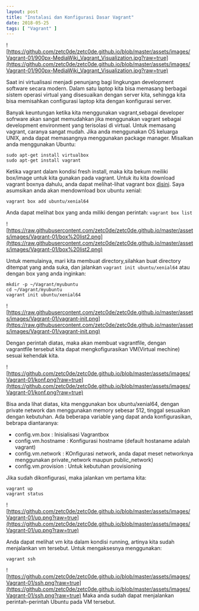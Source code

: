```yaml
---
layout: post
title: "Instalasi dan Konfigurasi Dasar Vagrant" 
date: 2018-05-25 
tags: [ "Vagrant" ]
---
```


![https://github.com/zetc0de/zetc0de.github.io/blob/master/assets/images/Vagrant-01/900px-MediaWiki_Vagrant_Visualization.jpg?raw=true](https://github.com/zetc0de/zetc0de.github.io/blob/master/assets/images/Vagrant-01/900px-MediaWiki_Vagrant_Visualization.jpg?raw=true)

Saat ini virtualisasi menjadi penunjang bagi lingkungan development software secara modern. Dalam satu laptop kita bisa memasang berbagai sistem operasi virtual yang disesuaikan dengan server kita, sehingga kita bisa memisahkan configurasi laptop kita dengan konfigurasi server. 

Banyak keuntungan ketika kita menggunakan vagrant,sebagai developer sofrware akan sangat memudahkan jika menggunakan vagrant sebagai development environment yang terisolasi di virtual. Untuk memasang vagrant, caranya sangat mudah. Jika anda menggunakan OS keluarga UNIX, anda dapat memasangnya menggunakan package manager. Misalkan anda menggunakan Ubuntu:
```
sudo apt-get install virtualbox
sudo apt-get install vagrant
```

Ketika vagrant dalam kondisi fresh install, maka kita bekum meiliki box/image untuk kita gunakan pada vagrant. Untuk itu kita download vagrant boxnya dahulu, anda dapat melihat-lihat vagrant box [disini](https://app.vagrantup.com/boxes/search). Saya asumsikan anda akan mendownload box ubuntu xenial:
```
vagrant box add ubuntu/xenial64
```
Anda dapat melihat box yang anda miliki dengan perintah:
`vagrant box list`

![https://raw.githubusercontent.com/zetc0de/zetc0de.github.io/master/assets/images/Vagrant-01/box%20list2.png](https://raw.githubusercontent.com/zetc0de/zetc0de.github.io/master/assets/images/Vagrant-01/box%20list2.png)

Untuk memulainya, mari kita membuat directory,silahkan buat directory ditempat yang anda suka, dan jalankan `vagrant init ubuntu/xenial64` atau dengan box yang anda inginkan:
```
mkdir -p ~/Vagrant/myubuntu
cd ~/Vagrant/myubuntu
vagrant init ubuntu/xenial64
```
![https://raw.githubusercontent.com/zetc0de/zetc0de.github.io/master/assets/images/Vagrant-01/vagrant-init.png](https://raw.githubusercontent.com/zetc0de/zetc0de.github.io/master/assets/images/Vagrant-01/vagrant-init.png)

Dengan perintah diatas, maka akan membuat vagrantfile, dengan vagrantfile tersebut kita dapat mengkofigurasikan VM(Virtual mechine) sesuai kehendak kita. 

![https://github.com/zetc0de/zetc0de.github.io/blob/master/assets/images/Vagrant-01/konf.png?raw=true](https://github.com/zetc0de/zetc0de.github.io/blob/master/assets/images/Vagrant-01/konf.png?raw=true)

Bisa anda lihat diatas, kita menggunakan box ubuntu/xenial64, dengan private network dan menggunakan memory sebesar 512, tinggal sesuaikan dengan kebutuhan. Ada beberapa variable yang dapat anda konfigurasikan, bebrapa diantaranya:

- config.vm.box : Inisialisasi Vagrantbox
- config.vm.hostname : Konfigurasi hostname (default hostaname adalah vagrant)
- config.vm.network : KOnfigurasi network, anda dapat meset networknya menggunakan private_network maupun public_network)
- config.vm.provision : Untuk kebutuhan provisioning


Jika sudah dikonfigurasi, maka jalankan vm pertama kita:
```
vagrant up
vagrant status
```
![https://github.com/zetc0de/zetc0de.github.io/blob/master/assets/images/Vagrant-01/up.png?raw=true](https://github.com/zetc0de/zetc0de.github.io/blob/master/assets/images/Vagrant-01/up.png?raw=true)

Anda dapat melihat vm kita dalam kondisi running, artinya kita sudah menjalankan vm tersebut. Untuk mengaksesnya menggunakan:
```
vagrant ssh
```
![https://github.com/zetc0de/zetc0de.github.io/blob/master/assets/images/Vagrant-01/ssh.png?raw=true](https://github.com/zetc0de/zetc0de.github.io/blob/master/assets/images/Vagrant-01/ssh.png?raw=true)
Maka anda sudah dapat menjalankan perintah-perintah Ubuntu pada VM tersebut.
 